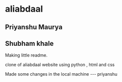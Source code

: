 # aliabdaal
## Priyanshu Maurya
## Shubham khale

Making little readme.


clone of aliabdaal website using python , html and css
<!-- date:25/03/2022 -->
Made some changes in the local machine --- priyanshu
